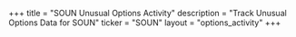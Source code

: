 +++
title = "SOUN Unusual Options Activity"
description = "Track Unusual Options Data for SOUN"
ticker = "SOUN"
layout = "options_activity"
+++

